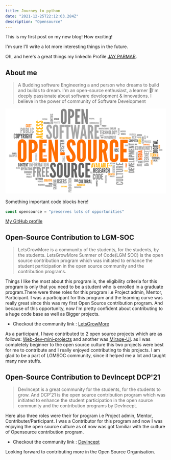 ```yaml
---
title: Journey to python
date: "2021-12-25T22:12:03.284Z"
description: "Opensource"
---
```


This is my first post on my new blog! How exciting!

I'm sure I'll write a lot more interesting things in the future.

Oh, and here's a great things my linkedIn Profile
[JAY PARMAR](https://www.linkedin.com/in/jay-parmar-3755501a1/).

## About me

> A Budding software Engineering a and person who dreams to build and builds to dream.
> I'm an open-source enthusiast, a learner 📕I'm deeply passionate about software development & innovations. 
>I believe in the power of community of Software Development

![opensource](./opensource.png)

Something important code blocks here!

```js
const opensource = "preserves lots of opportunities"
```

[My GitHub profile](https://github.com/jay-2000)


## Open-Source Contribution to LGM-SOC

>LetsGrowMore is a community of the students, for the students, by the students. LetsGrowMore Summer of Code(LGM SOC) is the open source contribution program which was initiated to enhance the student participation in the open source community and the contribution programs.


Things I like the most about this program is, the eligibility criteria for this program is only that you need to be a student who is enrolled in a graduate program.There were three roles for this program i.e Project admin, Mentor, Participant. I was a participant for this program and the learning curve was really great since this was my first Open Source contribution program. And because of this opportunity, now I'm pretty confident about contributing to a huge code base as well as Bigger projects.

- Checkout the community link : [LetsGrowMore](https://letsgrowmore.in/)

As a participant, I have contributed to 2 open source projects which are as follows: [Web-dev-mini-projects](https://github.com/Ayushparikh-code/Web-dev-mini-projects) and another was [Mirage-UI](https://github.com/ALPHAVIO/Mirage-UI). as I was completely beginner to the open source culture this two projects were best for me to contribute and I really enjoyed contributing to this projects. I am glad to be a part of LGMSOC community, since it helped me a lot and taught many new stuffs.


## Open-Source Contribution to DevIncept DCP'21

>DevIncept is a great community for the students, for the students to grow. And DCP'21 is the open source contribution program which was initiated to enhance the student participation in the open source community and the contribution programs by DevIncept.


Here also three roles were their for program i.e Project admin, Mentor, Contributer/Participant. I was a Contributor for this program and now I was enjoying the open source culture as of now was got familiar with the culture of Opensource contribution program.

- Checkout the community link : [DevIncept](https://devincept.codes/projects.html)


Looking forward to contributing more in the Open Source Organisation.

<!---
This is a paragraph

> Lorem ipsum dolor sit amet, consectetuer adipiscing elit. Aliquam hendrerit mi posuere lectus. Vestibulum enim wisi, viverra nec, fringilla in, laoreet vitae, risus.

    > Lorem ipsum dolor sit amet, consectetuer adipiscing elit. Aliquam hendrerit mi posuere lectus. Vestibulum enim wisi, viverra nec, fringilla in, laoreet vitae, risus.

> ## This is a header.
>
> 1. This is the first list item.
> 2. This is the second list item.
>
> Here's some example code:
>
>     Markdown.generate();

    > ## This is a header.
    > 1. This is the first list item.
    > 2. This is the second list item.
    >
    > Here's some example code:
    >
    >     Markdown.generate();

- `code goes` here in this line
- **bold** goes here


1. Buy flour and salt
1. Mix together with water
1. Bake

```markdown
1. Buy flour and salt
1. Mix together with water
1. Bake
```

1. `code goes` here in this line
1. **bold** goes here

```markdown
1. `code goes` here in this line
1. **bold** goes here
```

Paragraph:

    Code

 

    Paragraph:

        Code

---

---

---

---

---

    * * *

    ***

    *****

    - - -

    ---------------------------------------

This is [an example](http://example.com "Example") link.

[This link](http://example.com) has no title attr.

This is [an example][id] reference-style link.

[id]: http://example.com "Optional Title"

    This is [an example](http://example.com "Example") link.

    [This link](http://example.com) has no title attr.

    This is [an example] [id] reference-style link.

    [id]: http://example.com "Optional Title"

_single asterisks_

_single underscores_

**double asterisks**

**double underscores**

    *single asterisks*

    _single underscores_

    **double asterisks**

    __double underscores__

This paragraph has some `code` in it.

    This paragraph has some `code` in it.

![Alt Text](https://placehold.it/200x50 "Image Title")

    ![Alt Text](https://placehold.it/200x50 "Image Title")
-->